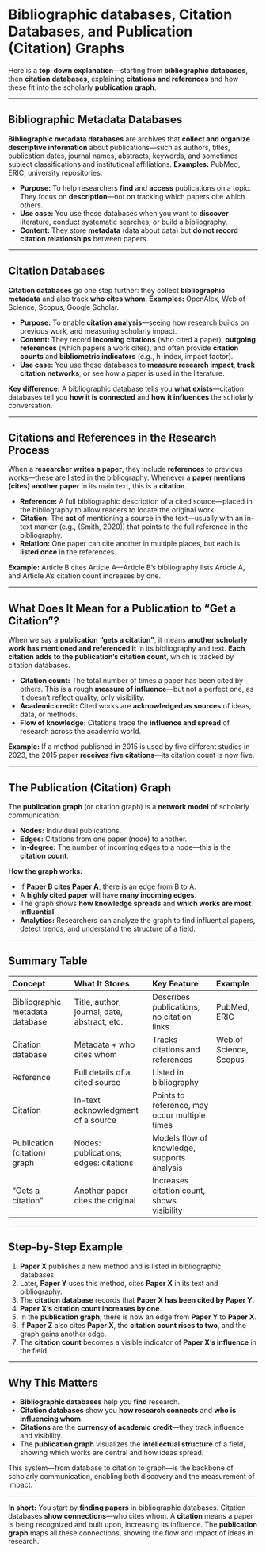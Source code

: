 # Bibliographic databases, Citation Databases, and Publication (Citation) Graphs



Here is a **top-down explanation**—starting from **bibliographic databases**, then **citation databases**, explaining **citations and references** and how these fit into the scholarly **publication graph**. 

***

## Bibliographic Metadata Databases

**Bibliographic metadata databases** are archives that **collect and organize descriptive information** about publications—such as authors, titles, publication dates, journal names, abstracts, keywords, and sometimes subject classifications and institutional affiliations.
**Examples:** PubMed, ERIC, university repositories.

- **Purpose:** To help researchers **find** and **access** publications on a topic. They focus on **description**—not on tracking which papers cite which others.
- **Use case:** You use these databases when you want to **discover** literature, conduct systematic searches, or build a bibliography.
- **Content:** They store **metadata** (data about data) but **do not record citation relationships** between papers.

***

## Citation Databases

**Citation databases** go one step further: they collect **bibliographic metadata** and also track **who cites whom**.
**Examples:** OpenAlex, Web of Science, Scopus, Google Scholar.

- **Purpose:** To enable **citation analysis**—seeing how research builds on previous work, and measuring scholarly impact.
- **Content:** They record **incoming citations** (who cited a paper), **outgoing references** (which papers a work cites), and often provide **citation counts** and **bibliometric indicators** (e.g., h-index, impact factor).
- **Use case:** You use these databases to **measure research impact**, **track citation networks**, or see how a paper is used in the literature.

**Key difference:**
A bibliographic database tells you **what exists**—citation databases tell you **how it is connected** and **how it influences** the scholarly conversation.

***

## Citations and References in the Research Process

When a **researcher writes a paper**, they include **references** to previous works—these are listed in the bibliography.
Whenever a **paper mentions (cites) another paper** in its main text, this is a **citation**.

- **Reference:** A full bibliographic description of a cited source—placed in the bibliography to allow readers to locate the original work.
- **Citation:** The **act** of mentioning a source in the text—usually with an in-text marker (e.g., (Smith, 2020)) that points to the full reference in the bibliography.
- **Relation:** One paper can cite another in multiple places, but each is **listed once** in the references.

**Example:**
Article B cites Article A—Article B’s bibliography lists Article A, and Article A’s citation count increases by one.

***

## What Does It Mean for a Publication to “Get a Citation”?

When we say a **publication “gets a citation”**, it means **another scholarly work has mentioned and referenced it** in its bibliography and text.
**Each citation adds to the publication’s citation count**, which is tracked by citation databases.

- **Citation count:** The total number of times a paper has been cited by others. This is a rough **measure of influence**—but not a perfect one, as it doesn’t reflect quality, only visibility.
- **Academic credit:** Cited works are **acknowledged as sources** of ideas, data, or methods.
- **Flow of knowledge:** Citations trace the **influence and spread** of research across the academic world.

**Example:**
If a method published in 2015 is used by five different studies in 2023, the 2015 paper **receives five citations**—its citation count is now five.

***

## The Publication (Citation) Graph

The **publication graph** (or citation graph) is a **network model** of scholarly communication.

- **Nodes:** Individual publications.
- **Edges:** Citations from one paper (node) to another.
- **In-degree:** The number of incoming edges to a node—this is the **citation count**.

**How the graph works:**

- If **Paper B cites Paper A**, there is an edge from B to A.
- A **highly cited paper** will have **many incoming edges**.
- The graph shows **how knowledge spreads** and **which works are most influential**.
- **Analytics:** Researchers can analyze the graph to find influential papers, detect trends, and understand the structure of a field.

***

## Summary Table

| **Concept** | **What It Stores** | **Key Feature** | **Example** |
| :-- | :-- | :-- | :-- |
| Bibliographic metadata database | Title, author, journal, date, abstract, etc. | Describes publications, no citation links | PubMed, ERIC |
| Citation database | Metadata + who cites whom | Tracks citations and references | Web of Science, Scopus |
| Reference | Full details of a cited source | Listed in bibliography | 
| Citation | In-text acknowledgment of a source | Points to reference, may occur multiple times | 
| Publication (citation) graph | Nodes: publications; edges: citations | Models flow of knowledge, supports analysis | 
| “Gets a citation” | Another paper cites the original | Increases citation count, shows visibility | 


***

## Step-by-Step Example

1. **Paper X** publishes a new method and is listed in bibliographic databases.
2. Later, **Paper Y** uses this method, cites **Paper X** in its text and bibliography.
3. The **citation database** records that **Paper X has been cited by Paper Y**.
4. **Paper X’s citation count increases by one**.
5. In the **publication graph**, there is now an edge from **Paper Y** to **Paper X**.
6. If **Paper Z** also cites **Paper X**, the **citation count rises to two**, and the graph gains another edge.
7. The **citation count** becomes a visible indicator of **Paper X’s influence** in the field.

***

## Why This Matters

- **Bibliographic databases** help you **find** research.
- **Citation databases** show you **how research connects** and **who is influencing whom**.
- **Citations** are the **currency of academic credit**—they track influence and visibility.
- The **publication graph** visualizes the **intellectual structure** of a field, showing which works are central and how ideas spread.

This system—from database to citation to graph—is the backbone of scholarly communication, enabling both discovery and the measurement of impact.

***

**In short:**
You start by **finding papers** in bibliographic databases.
Citation databases **show connections**—who cites whom.
A **citation** means a paper is being recognized and built upon, increasing its influence.
The **publication graph** maps all these connections, showing the flow and impact of ideas in research.

